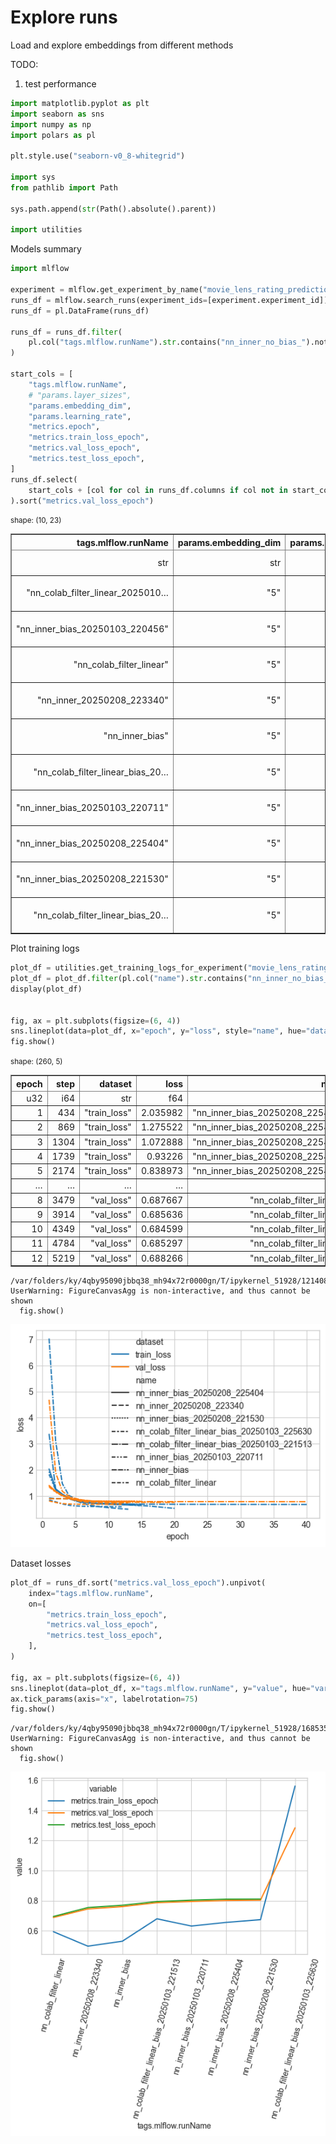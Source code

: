 # Explore runs

Load and explore embeddings from different methods

TODO:
1. test performance


```python
import matplotlib.pyplot as plt
import seaborn as sns
import numpy as np
import polars as pl

plt.style.use("seaborn-v0_8-whitegrid")

import sys
from pathlib import Path

sys.path.append(str(Path().absolute().parent))

import utilities
```

Models summary


```python
import mlflow

experiment = mlflow.get_experiment_by_name("movie_lens_rating_prediction")
runs_df = mlflow.search_runs(experiment_ids=[experiment.experiment_id])
runs_df = pl.DataFrame(runs_df)

runs_df = runs_df.filter(
    pl.col("tags.mlflow.runName").str.contains("nn_inner_no_bias_").not_()
)

start_cols = [
    "tags.mlflow.runName",
    # "params.layer_sizes",
    "params.embedding_dim",
    "params.learning_rate",
    "metrics.epoch",
    "metrics.train_loss_epoch",
    "metrics.val_loss_epoch",
    "metrics.test_loss_epoch",
]
runs_df.select(
    start_cols + [col for col in runs_df.columns if col not in start_cols]
).sort("metrics.val_loss_epoch")
```




<div><style>
.dataframe > thead > tr,
.dataframe > tbody > tr {
  text-align: right;
  white-space: pre-wrap;
}
</style>
<small>shape: (10, 23)</small><table border="1" class="dataframe"><thead><tr><th>tags.mlflow.runName</th><th>params.embedding_dim</th><th>params.learning_rate</th><th>metrics.epoch</th><th>metrics.train_loss_epoch</th><th>metrics.val_loss_epoch</th><th>metrics.test_loss_epoch</th><th>run_id</th><th>experiment_id</th><th>status</th><th>artifact_uri</th><th>start_time</th><th>end_time</th><th>metrics.train_loss_step</th><th>metrics.test_loss_step</th><th>metrics.val_loss_step</th><th>params.include_bias</th><th>params.avg_rating</th><th>params.n_users</th><th>params.n_movies</th><th>tags.mlflow.source.name</th><th>tags.mlflow.source.type</th><th>tags.mlflow.user</th></tr><tr><td>str</td><td>str</td><td>str</td><td>f64</td><td>f64</td><td>f64</td><td>f64</td><td>str</td><td>str</td><td>str</td><td>str</td><td>datetime[ns, UTC]</td><td>datetime[ns, UTC]</td><td>f64</td><td>f64</td><td>f64</td><td>str</td><td>str</td><td>str</td><td>str</td><td>str</td><td>str</td><td>str</td></tr></thead><tbody><tr><td>&quot;nn_colab_filter_linear_2025010…</td><td>&quot;5&quot;</td><td>&quot;0.005&quot;</td><td>null</td><td>null</td><td>null</td><td>null</td><td>&quot;b79a2e9dbd424525957ed71ccb7543…</td><td>&quot;486488097731553569&quot;</td><td>&quot;FAILED&quot;</td><td>&quot;/Users/rich/Developer/Github/V…</td><td>2025-01-03 22:14:46.718 UTC</td><td>2025-01-03 22:14:49.674 UTC</td><td>null</td><td>null</td><td>null</td><td>null</td><td>&quot;None&quot;</td><td>&quot;157481&quot;</td><td>&quot;50&quot;</td><td>&quot;/Users/rich/Developer/Github/V…</td><td>&quot;LOCAL&quot;</td><td>&quot;rich&quot;</td></tr><tr><td>&quot;nn_inner_bias_20250103_220456&quot;</td><td>&quot;5&quot;</td><td>&quot;0.005&quot;</td><td>0.0</td><td>null</td><td>null</td><td>null</td><td>&quot;38a76fa1422943868f1f66ae1c70fd…</td><td>&quot;486488097731553569&quot;</td><td>&quot;FAILED&quot;</td><td>&quot;/Users/rich/Developer/Github/V…</td><td>2025-01-03 22:04:57.776 UTC</td><td>2025-01-03 22:05:00.333 UTC</td><td>8.796578</td><td>null</td><td>null</td><td>null</td><td>&quot;None&quot;</td><td>&quot;157481&quot;</td><td>&quot;50&quot;</td><td>&quot;/Users/rich/Developer/Github/V…</td><td>&quot;LOCAL&quot;</td><td>&quot;rich&quot;</td></tr><tr><td>&quot;nn_colab_filter_linear&quot;</td><td>&quot;5&quot;</td><td>&quot;0.005&quot;</td><td>12.0</td><td>0.594095</td><td>0.688266</td><td>0.694987</td><td>&quot;5c003cf04b744e5792d42292724f21…</td><td>&quot;486488097731553569&quot;</td><td>&quot;FINISHED&quot;</td><td>&quot;/Users/rich/Developer/Github/V…</td><td>2025-01-03 21:33:12.731 UTC</td><td>2025-01-03 21:37:45.863 UTC</td><td>0.598961</td><td>0.629046</td><td>0.668312</td><td>null</td><td>null</td><td>&quot;157481&quot;</td><td>&quot;50&quot;</td><td>&quot;/Users/rich/Developer/Github/V…</td><td>&quot;LOCAL&quot;</td><td>&quot;rich&quot;</td></tr><tr><td>&quot;nn_inner_20250208_223340&quot;</td><td>&quot;5&quot;</td><td>&quot;0.005&quot;</td><td>13.0</td><td>0.497633</td><td>0.745106</td><td>0.75453</td><td>&quot;67068637eee64d9e9e469b4a93ddf9…</td><td>&quot;486488097731553569&quot;</td><td>&quot;FINISHED&quot;</td><td>&quot;/Users/rich/Developer/Github/V…</td><td>2025-02-08 22:33:41.217 UTC</td><td>2025-02-08 22:37:27.876 UTC</td><td>0.498578</td><td>0.688663</td><td>0.694154</td><td>null</td><td>null</td><td>&quot;157481&quot;</td><td>&quot;50&quot;</td><td>&quot;/Users/rich/Developer/Github/V…</td><td>&quot;LOCAL&quot;</td><td>&quot;rich&quot;</td></tr><tr><td>&quot;nn_inner_bias&quot;</td><td>&quot;5&quot;</td><td>&quot;0.005&quot;</td><td>20.0</td><td>0.530948</td><td>0.760835</td><td>0.769678</td><td>&quot;2443aa58fd5d4e44a5238735d0d80f…</td><td>&quot;486488097731553569&quot;</td><td>&quot;FINISHED&quot;</td><td>&quot;/Users/rich/Developer/Github/V…</td><td>2025-01-03 21:47:02.652 UTC</td><td>2025-01-03 21:53:13.610 UTC</td><td>0.509934</td><td>0.721077</td><td>0.750463</td><td>null</td><td>null</td><td>&quot;157481&quot;</td><td>&quot;50&quot;</td><td>&quot;/Users/rich/Developer/Github/V…</td><td>&quot;LOCAL&quot;</td><td>&quot;rich&quot;</td></tr><tr><td>&quot;nn_colab_filter_linear_bias_20…</td><td>&quot;5&quot;</td><td>&quot;0.005&quot;</td><td>40.0</td><td>0.679742</td><td>0.786938</td><td>0.794565</td><td>&quot;fe18b2d579064abb9d41cb04002bbe…</td><td>&quot;486488097731553569&quot;</td><td>&quot;FINISHED&quot;</td><td>&quot;/Users/rich/Developer/Github/V…</td><td>2025-01-03 22:15:15.348 UTC</td><td>2025-01-03 22:38:35.928 UTC</td><td>0.708095</td><td>0.73971</td><td>0.76419</td><td>null</td><td>&quot;None&quot;</td><td>&quot;157481&quot;</td><td>&quot;50&quot;</td><td>&quot;/Users/rich/Developer/Github/V…</td><td>&quot;LOCAL&quot;</td><td>&quot;rich&quot;</td></tr><tr><td>&quot;nn_inner_bias_20250103_220711&quot;</td><td>&quot;5&quot;</td><td>&quot;0.005&quot;</td><td>15.0</td><td>0.631388</td><td>0.794841</td><td>0.803507</td><td>&quot;698214c596cf4542a056fe19422272…</td><td>&quot;486488097731553569&quot;</td><td>&quot;FINISHED&quot;</td><td>&quot;/Users/rich/Developer/Github/V…</td><td>2025-01-03 22:07:13.399 UTC</td><td>2025-01-03 22:12:20.020 UTC</td><td>0.641938</td><td>0.733008</td><td>0.761376</td><td>null</td><td>&quot;3.979540382205255&quot;</td><td>&quot;157481&quot;</td><td>&quot;50&quot;</td><td>&quot;/Users/rich/Developer/Github/V…</td><td>&quot;LOCAL&quot;</td><td>&quot;rich&quot;</td></tr><tr><td>&quot;nn_inner_bias_20250208_225404&quot;</td><td>&quot;5&quot;</td><td>&quot;0.005&quot;</td><td>14.0</td><td>0.655814</td><td>0.801583</td><td>0.810041</td><td>&quot;557b4c3c128343c08c1112a2c95f3b…</td><td>&quot;486488097731553569&quot;</td><td>&quot;FINISHED&quot;</td><td>&quot;/Users/rich/Developer/Github/V…</td><td>2025-02-08 22:54:05.968 UTC</td><td>2025-02-08 22:58:16.520 UTC</td><td>0.671247</td><td>0.74266</td><td>0.817706</td><td>&quot;True&quot;</td><td>&quot;3.979540382205255&quot;</td><td>&quot;157481&quot;</td><td>&quot;50&quot;</td><td>&quot;/Users/rich/Developer/Github/V…</td><td>&quot;LOCAL&quot;</td><td>&quot;rich&quot;</td></tr><tr><td>&quot;nn_inner_bias_20250208_221530&quot;</td><td>&quot;5&quot;</td><td>&quot;0.005&quot;</td><td>15.0</td><td>0.6739</td><td>0.80381</td><td>0.810755</td><td>&quot;80ca35affbb34e9ca65997c0b016a7…</td><td>&quot;486488097731553569&quot;</td><td>&quot;FINISHED&quot;</td><td>&quot;/Users/rich/Developer/Github/V…</td><td>2025-02-08 22:15:31.679 UTC</td><td>2025-02-08 22:20:51.320 UTC</td><td>0.693912</td><td>0.711201</td><td>0.798488</td><td>null</td><td>&quot;3.979540382205255&quot;</td><td>&quot;157481&quot;</td><td>&quot;50&quot;</td><td>&quot;/Users/rich/Developer/Github/V…</td><td>&quot;LOCAL&quot;</td><td>&quot;rich&quot;</td></tr><tr><td>&quot;nn_colab_filter_linear_bias_20…</td><td>&quot;5&quot;</td><td>&quot;0.005&quot;</td><td>1.0</td><td>1.561767</td><td>1.284164</td><td>null</td><td>&quot;0f17270c8f2f40bcbe15ce06ba1c3a…</td><td>&quot;486488097731553569&quot;</td><td>&quot;FAILED&quot;</td><td>&quot;/Users/rich/Developer/Github/V…</td><td>2025-01-03 22:56:31.702 UTC</td><td>2025-01-03 22:57:08.842 UTC</td><td>1.290683</td><td>null</td><td>1.195203</td><td>null</td><td>&quot;3.979540382205255&quot;</td><td>&quot;157481&quot;</td><td>&quot;50&quot;</td><td>&quot;/Users/rich/Developer/Github/V…</td><td>&quot;LOCAL&quot;</td><td>&quot;rich&quot;</td></tr></tbody></table></div>



Plot training logs


```python
plot_df = utilities.get_training_logs_for_experiment("movie_lens_rating_prediction")
plot_df = plot_df.filter(pl.col("name").str.contains("nn_inner_no_bias_").not_())
display(plot_df)


fig, ax = plt.subplots(figsize=(6, 4))
sns.lineplot(data=plot_df, x="epoch", y="loss", style="name", hue="dataset", ax=ax)
fig.show()
```


<div><style>
.dataframe > thead > tr,
.dataframe > tbody > tr {
  text-align: right;
  white-space: pre-wrap;
}
</style>
<small>shape: (260, 5)</small><table border="1" class="dataframe"><thead><tr><th>epoch</th><th>step</th><th>dataset</th><th>loss</th><th>name</th></tr><tr><td>u32</td><td>i64</td><td>str</td><td>f64</td><td>str</td></tr></thead><tbody><tr><td>1</td><td>434</td><td>&quot;train_loss&quot;</td><td>2.035982</td><td>&quot;nn_inner_bias_20250208_225404&quot;</td></tr><tr><td>2</td><td>869</td><td>&quot;train_loss&quot;</td><td>1.275522</td><td>&quot;nn_inner_bias_20250208_225404&quot;</td></tr><tr><td>3</td><td>1304</td><td>&quot;train_loss&quot;</td><td>1.072888</td><td>&quot;nn_inner_bias_20250208_225404&quot;</td></tr><tr><td>4</td><td>1739</td><td>&quot;train_loss&quot;</td><td>0.93226</td><td>&quot;nn_inner_bias_20250208_225404&quot;</td></tr><tr><td>5</td><td>2174</td><td>&quot;train_loss&quot;</td><td>0.838973</td><td>&quot;nn_inner_bias_20250208_225404&quot;</td></tr><tr><td>&hellip;</td><td>&hellip;</td><td>&hellip;</td><td>&hellip;</td><td>&hellip;</td></tr><tr><td>8</td><td>3479</td><td>&quot;val_loss&quot;</td><td>0.687667</td><td>&quot;nn_colab_filter_linear&quot;</td></tr><tr><td>9</td><td>3914</td><td>&quot;val_loss&quot;</td><td>0.685636</td><td>&quot;nn_colab_filter_linear&quot;</td></tr><tr><td>10</td><td>4349</td><td>&quot;val_loss&quot;</td><td>0.684599</td><td>&quot;nn_colab_filter_linear&quot;</td></tr><tr><td>11</td><td>4784</td><td>&quot;val_loss&quot;</td><td>0.685297</td><td>&quot;nn_colab_filter_linear&quot;</td></tr><tr><td>12</td><td>5219</td><td>&quot;val_loss&quot;</td><td>0.688266</td><td>&quot;nn_colab_filter_linear&quot;</td></tr></tbody></table></div>


    /var/folders/ky/4qby95090jbbq38_mh94x72r0000gn/T/ipykernel_51928/1214080125.py:8: UserWarning: FigureCanvasAgg is non-interactive, and thus cannot be shown
      fig.show()



    
![png](explore_runs_files/explore_runs_5_2.png)
    


Dataset losses


```python
plot_df = runs_df.sort("metrics.val_loss_epoch").unpivot(
    index="tags.mlflow.runName",
    on=[
        "metrics.train_loss_epoch",
        "metrics.val_loss_epoch",
        "metrics.test_loss_epoch",
    ],
)

fig, ax = plt.subplots(figsize=(6, 4))
sns.lineplot(data=plot_df, x="tags.mlflow.runName", y="value", hue="variable", ax=ax)
ax.tick_params(axis="x", labelrotation=75)
fig.show()
```

    /var/folders/ky/4qby95090jbbq38_mh94x72r0000gn/T/ipykernel_51928/1685359539.py:13: UserWarning: FigureCanvasAgg is non-interactive, and thus cannot be shown
      fig.show()



    
![png](explore_runs_files/explore_runs_7_1.png)
    

